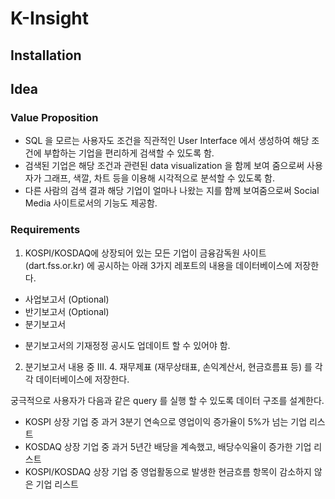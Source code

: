 # K-Insight

## Installation

## Idea

### Value Proposition
 - SQL 을 모르는 사용자도 조건을 직관적인 User Interface 에서 생성하여 해당 조건에 부합하는 기업을 편리하게 검색할 수 있도록 함.
 - 검색된 기업은 해당 조건과 관련된 data visualization 을 함께 보여 줌으로써 사용자가 그래프, 색깔, 차트 등을 이용해 시각적으로 분석할 수 있도록 함.
 - 다른 사람의 검색 결과 해당 기업이 얼마나 나왔는 지를 함께 보여줌으로써 Social Media 사이트로서의 기능도 제공함.

### Requirements
1. KOSPI/KOSDAQ에 상장되어 있는 모든 기업이 금융감독원 사이트 (dart.fss.or.kr) 에 공시하는 아래 3가지 레포트의 내용을 데이터베이스에 저장한다.
 - 사업보고서 (Optional)
 - 반기보고서 (Optional)
 - 분기보고서
 * 분기보고서의 기재정정 공시도 업데이트 할 수 있어야 함.

2. 분기보고서 내용 중 III. 4. 재무제표 (재무상태표, 손익계산서, 현금흐름표 등) 를 각각 데이터베이스에 저장한다.

궁극적으로 사용자가 다음과 같은 query 를 실행 할 수 있도록 데이터 구조를 설계한다.
 - KOSPI 상장 기업 중 과거 3분기 연속으로 영업이익 증가율이 5%가 넘는 기업 리스트
 - KOSDAQ 상장 기업 중 과거 5년간 배당을 계속했고, 배당수익율이 증가한 기업 리스트
 - KOSPI/KOSDAQ 상장 기업 중 영업활동으로 발생한 현금흐름 항목이 감소하지 않은 기업 리스트






